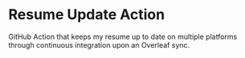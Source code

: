 # Resume Update Action
GitHub Action that keeps my resume up to date on multiple platforms through continuous integration upon an Overleaf sync.
